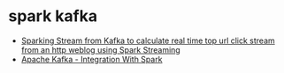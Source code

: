 # spark kafka

  - [Sparking Stream from Kafka to calculate real time top url click stream from an http weblog using Spark Streaming](https://github.com/vhoang55/kafka-spark-streaming-weblog)
  - [Apache Kafka - Integration With Spark](https://www.tutorialspoint.com/apache_kafka/apache_kafka_integration_spark.htm)